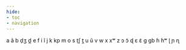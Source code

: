 ```yaml
---
hide:
- toc
- navigation
---
```

a
ã
b
d̠ʒ
d̪
e
f
i
ĩ
j
k
kp
m
o
s
t̠ʃ
t̪
u
ũ
v
w
x
xʷ
z
ɔ
ɔ̃
ɖ
ɛ
ɛ̃
ɡ
ɡb
ɦ
ɦʷ
ɭ
ɲ
ɳ
